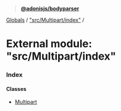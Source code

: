 > **[@adonisjs/bodyparser](../README.md)**

[Globals](../globals.md) / ["src/Multipart/index"](_src_multipart_index_.md) /

# External module: "src/Multipart/index"

### Index

#### Classes

* [Multipart](../classes/_src_multipart_index_.multipart.md)